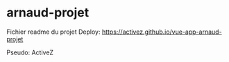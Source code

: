# arnaud-projet

Fichier readme du projet
Deploy: https://activez.github.io/vue-app-arnaud-projet

Pseudo: ActiveZ


